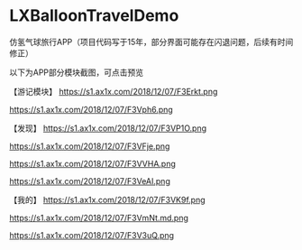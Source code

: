 # LXBalloonTravelDemo

仿氢气球旅行APP（项目代码写于15年，部分界面可能存在闪退问题，后续有时间修正）

以下为APP部分模块截图，可点击预览

【游记模块】
https://s1.ax1x.com/2018/12/07/F3Erkt.png

https://s1.ax1x.com/2018/12/07/F3Vph6.png

【发现】
https://s1.ax1x.com/2018/12/07/F3VP1O.png

https://s1.ax1x.com/2018/12/07/F3VFje.png

https://s1.ax1x.com/2018/12/07/F3VVHA.png

https://s1.ax1x.com/2018/12/07/F3VeAI.png

【我的】
https://s1.ax1x.com/2018/12/07/F3VK9f.png

https://s1.ax1x.com/2018/12/07/F3VmNt.md.png

https://s1.ax1x.com/2018/12/07/F3V3uQ.png

